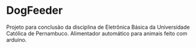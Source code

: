 # DogFeeder
Projeto para conclusão da disciplina de Eletrônica Básica da Universidade Católica de Pernambuco. Alimentador automático para animais feito com arduino.
